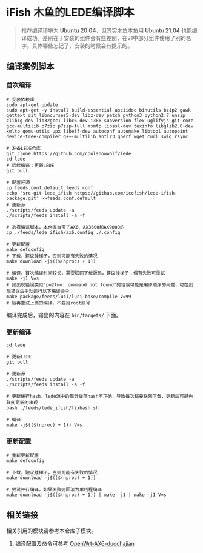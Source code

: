 # iFish 木鱼的LEDE编译脚本

> 推荐编译环境为 **Ubuntu 20.04**，但其实木鱼本鱼用 **Ubuntu 21.04** 也能编译成功。差别在于安装的组件会有些差别，在21中部分组件使用了别的名字。具体哪些忘记了，安装的时候会有提示的。

## 编译案例脚本

### 首次编译

```shell
# 安装依赖库
sudo apt-get update
sudo apt-get -y install build-essential asciidoc binutils bzip2 gawk gettext git libncurses5-dev libz-dev patch python3 python2.7 unzip zlib1g-dev lib32gcc1 libc6-dev-i386 subversion flex uglifyjs git-core gcc-multilib p7zip p7zip-full msmtp libssl-dev texinfo libglib2.0-dev xmlto qemu-utils upx libelf-dev autoconf automake libtool autopoint device-tree-compiler g++-multilib antlr3 gperf wget curl swig rsync

# 准备LEDE仓库
git clone https://github.com/coolsnowwolf/lede
cd lede
# 后续编译：更新LEDE
git pull

# 配置好源
cp feeds.conf.default feeds.conf
echo 'src-git lede_ifish https://github.com/iccfish/lede-ifish-package.git' >>feeds.conf.default
# 更新源
./scripts/feeds update -a
./scripts/feeds install -a -f

# 选择编译脚本，本仓库自带了AX6、AX3600和AX9000的
cp ./feeds/lede_ifish/ax6.config ./.config

# 更新配置
make defconfig
# 下载，建议挂梯子，否则可能有失败的情况
make download -j$(($(nproc) + 1))

# 编译。首次编译时间较长，需要联网下载源码，建议挂梯子；偶有失败可重试
make -j1 V=s
# 如出现错误类似“po2lmo: command not found”的错误可能是编译顺序的问题，可在出现错误后手动运行以下编译命令：
make package/feeds/luci/luci-base/compile V=99
# 后再重试上面的编译。不要用root账号
```

编译完成后，输出的内容在 `bin/targets/` 下面。

### 更新编译

```shell
cd lede

# 更新LEDE
git pull

# 更新源
./scripts/feeds update -a
./scripts/feeds install -a -f

# 更新缓存hash。lede源中的部分缓存hash不正确，导致每次都要联网下载，更新后可避免联网更新的出现
bash ./feeds/lede_ifish/fixhash.sh

# 编译
make -j$(($(nproc) + 1)) V=s
```

### 更新配置

```shell
# 重新更新配置
make defconfig

# 下载，建议挂梯子，否则可能有失败的情况
make download -j$(($(nproc) + 1))

# 尝试并行编译，如果失败则回滚为单线程编译
make download -j$(($(nproc) + 1)) | make -j1 | make -j1 V=s
```

## 相关链接

相关引用的模块请参考本仓库子模块。

1. 编译配置及命令可参考 [OpenWrt-AX6-duochajian](https://github.com/jingleijack/OpenWrt-AX6-duochajian)